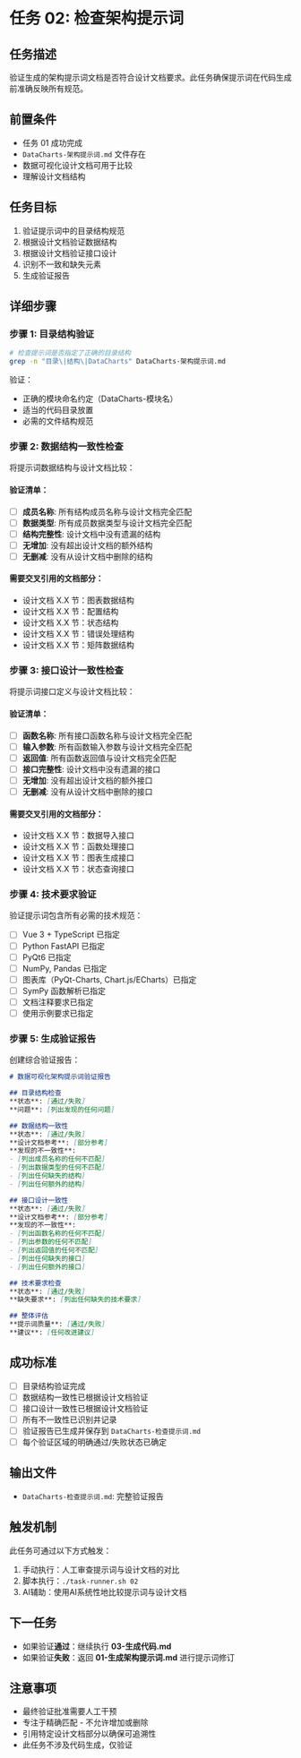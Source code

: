 # 任务 02: 检查架构提示词

## 任务描述
验证生成的架构提示词文档是否符合设计文档要求。此任务确保提示词在代码生成前准确反映所有规范。

## 前置条件
- 任务 01 成功完成
- `DataCharts-架构提示词.md` 文件存在
- 数据可视化设计文档可用于比较
- 理解设计文档结构

## 任务目标
1. 验证提示词中的目录结构规范
2. 根据设计文档验证数据结构
3. 根据设计文档验证接口设计
4. 识别不一致和缺失元素
5. 生成验证报告

## 详细步骤

### 步骤 1: 目录结构验证
```bash
# 检查提示词是否指定了正确的目录结构
grep -n "目录\|结构\|DataCharts" DataCharts-架构提示词.md
```

验证：
- 正确的模块命名约定（DataCharts-模块名）
- 适当的代码目录放置
- 必需的文件结构规范

### 步骤 2: 数据结构一致性检查
将提示词数据结构与设计文档比较：

#### 验证清单：
- [ ] **成员名称**: 所有结构成员名称与设计文档完全匹配
- [ ] **数据类型**: 所有成员数据类型与设计文档完全匹配  
- [ ] **结构完整性**: 设计文档中没有遗漏的结构
- [ ] **无增加**: 没有超出设计文档的额外结构
- [ ] **无删减**: 没有从设计文档中删除的结构

#### 需要交叉引用的文档部分：
- 设计文档 X.X 节：图表数据结构
- 设计文档 X.X 节：配置结构  
- 设计文档 X.X 节：状态结构
- 设计文档 X.X 节：错误处理结构
- 设计文档 X.X 节：矩阵数据结构

### 步骤 3: 接口设计一致性检查
将提示词接口定义与设计文档比较：

#### 验证清单：
- [ ] **函数名称**: 所有接口函数名称与设计文档完全匹配
- [ ] **输入参数**: 所有函数输入参数与设计文档完全匹配
- [ ] **返回值**: 所有函数返回值与设计文档完全匹配
- [ ] **接口完整性**: 设计文档中没有遗漏的接口
- [ ] **无增加**: 没有超出设计文档的额外接口
- [ ] **无删减**: 没有从设计文档中删除的接口

#### 需要交叉引用的文档部分：
- 设计文档 X.X 节：数据导入接口
- 设计文档 X.X 节：函数处理接口
- 设计文档 X.X 节：图表生成接口
- 设计文档 X.X 节：状态查询接口

### 步骤 4: 技术要求验证
验证提示词包含所有必需的技术规范：
- [ ] Vue 3 + TypeScript 已指定
- [ ] Python FastAPI 已指定
- [ ] PyQt6 已指定
- [ ] NumPy, Pandas 已指定
- [ ] 图表库（PyQt-Charts, Chart.js/ECharts）已指定
- [ ] SymPy 函数解析已指定
- [ ] 文档注释要求已指定
- [ ] 使用示例要求已指定

### 步骤 5: 生成验证报告
创建综合验证报告：

```markdown
# 数据可视化架构提示词验证报告

## 目录结构检查
**状态**: [通过/失败]
**问题**: [列出发现的任何问题]

## 数据结构一致性
**状态**: [通过/失败]
**设计文档参考**: [部分参考]
**发现的不一致性**:
- [列出成员名称的任何不匹配]
- [列出数据类型的任何不匹配]
- [列出任何缺失的结构]
- [列出任何额外的结构]

## 接口设计一致性
**状态**: [通过/失败]
**设计文档参考**: [部分参考]
**发现的不一致性**:
- [列出函数名称的任何不匹配]
- [列出参数的任何不匹配]
- [列出返回值的任何不匹配]
- [列出任何缺失的接口]
- [列出任何额外的接口]

## 技术要求检查
**状态**: [通过/失败]
**缺失要求**: [列出任何缺失的技术要求]

## 整体评估
**提示词质量**: [通过/失败]
**建议**: [任何改进建议]
```

## 成功标准
- [ ] 目录结构验证完成
- [ ] 数据结构一致性已根据设计文档验证
- [ ] 接口设计一致性已根据设计文档验证
- [ ] 所有不一致性已识别并记录
- [ ] 验证报告已生成并保存到 `DataCharts-检查提示词.md`
- [ ] 每个验证区域的明确通过/失败状态已确定

## 输出文件
- `DataCharts-检查提示词.md`: 完整验证报告

## 触发机制
此任务可通过以下方式触发：
1. 手动执行：人工审查提示词与设计文档的对比
2. 脚本执行：`./task-runner.sh 02`
3. AI辅助：使用AI系统性地比较提示词与设计文档

## 下一任务
- 如果验证**通过**：继续执行 **03-生成代码.md**
- 如果验证**失败**：返回 **01-生成架构提示词.md** 进行提示词修订

## 注意事项
- 最终验证批准需要人工干预
- 专注于精确匹配 - 不允许增加或删除
- 引用特定设计文档部分以确保可追溯性
- 此任务不涉及代码生成，仅验证